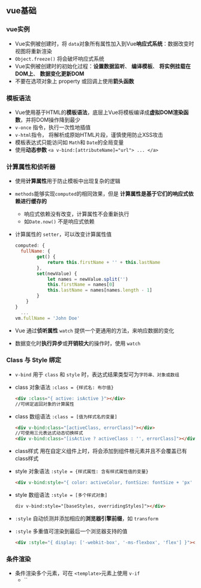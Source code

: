 ## vue基础

### vue实例

- Vue实例被创建时，将 `data`对象所有属性加入到Vue**响应式系统**：数据改变时视图将重新渲染
- `Object.freeze()` 将会破坏响应式系统
- Vue实例被创建时的初始化过程：**设置数据监听**、 **编译模板**、 **将实例挂载在DOM上**、 **数据变化更新DOM**
- 不要在选项对象上 property 或回调上使用**箭头函数**



### 模板语法

- Vue使用基于HTML的**模板语法**，底层上Vue将模板编译成**虚拟DOM渲染函数**，并将DOM操作降到最少
-  `v-once` 指令，执行一次性地插值
- `v-html`指令， 将解析成原始HTML片段，谨慎使用防止XSS攻击
- 模板表达式只能访问如 `Math`和 `Date`的全局变量
- 使用**动态参数** `<a v-bind:[attributeName]="url"> ... </a>`



### 计算属性和侦听器

- 使用**计算属性**用于防止模板中出现复杂的逻辑

- `methods`能够实现`computed`的相同效果，但是 **计算属性是基于它们的响应式依赖进行缓存的**

  - 响应式依赖没有改变，计算属性不会重新执行
  - 如`Date.now()` 不是响应式依赖

- 计算属性的 `setter`，可以改变计算属性值

  ```js
  computed: {
  	fullName: {
          get() {
              return this.firstName + '' + this.lastName
          },
          set(newValue) {
              let names = newValue.split('')
              this.firstName = names[0]
              this.lastName = names[names.length - 1]
          }
      }
  }
  	...
  vm.fullName = 'John Doe'
  ```

  

- Vue 通过**侦听属性** `watch` 提供一个更通用的方法，来响应数据的变化

- 数据变化时**执行异步**或**开销较大**的操作时，使用 `watch`



### Class 与 Style 绑定

-  `v-bind` 用于 `class` 和 `style` 时，表达式结果类型可为`字符串、对象或数组`

- class 对象语法 `:class = {样式名: 布尔值}`

  ```html
  <div :class="{ active: isActive }"></div>
  //可绑定返回对象的计算属性
  ```

- class 数组语法 `:class = [值为样式名的变量]`

  ```html
  <div v-bind:class="[activeClass, errorClass]"></div>
  //可使用三元表达式动态切换样式
  <div v-bind:class="[isActive ? activeClass : '', errorClass]"></div>
  ```

- class样式 用在自定义组件上时，将会添加到组件根元素并且不会覆盖已有class样式

- style 对象语法 `:style = {样式属性: 含有样式属性值的变量}`

  ```html
  <div v-bind:style="{ color: activeColor, fontSize: fontSize + 'px' }"></div>
  ```

- style 数组语法 `:style = [多个样式对象]`

  ```html
  div v-bind:style="[baseStyles, overridingStyles]"></div>
  ```

- `:style` 自动侦测并添加相应的**浏览器引擎前缀**，如 `transform`

- `:style` 多重值可渲染到最后一个浏览器支持的值

  ```html
  <div :style="{ display: ['-webkit-box', '-ms-flexbox', 'flex'] }"></div>
  ```

  

### 条件渲染

- 条件渲染多个元素，可在 `<template>`元素上使用 `v-if`
  - ``<template>`作为不可见包裹元素，不会保留在DOM中
- 多结果的条件渲染可使用 `v-else-if`
- 条件渲染中，使用 `key`管理可复用元素
  - 不使用 `key`将就地更新元素，不会销毁再重新创建
  - 绑定唯一 `key`值，将会重新创建渲染
- 使用`v-show` 的元素，只是简单切换 `display:none`，元素始终保留在DOM上
- `v-show` 不支持 `<template>` 元素，也不支持 `v-else`

| v-if                                       | v-show                           |
| ------------------------------------------ | -------------------------------- |
| 条件块的事件监听器和子组件适当的销毁和重建 | 只改变dislpay属性，仍保留在DOM中 |
| 惰性，初始条件为假不渲染                   | 初始条件假，仍渲染               |
| 更高切换开销                               | 更高初始渲染开销                 |

- 当 `v-if` 与 `v-for` 一起使用时，`v-for` 具有比 `v-if` 更高的优先级



### 列表渲染

- v-for 指令基于一个数组来渲染一个列表 `v-for = (item, index) in items`

  > for ... in 循环对**数组的元素或对象的属性**进行操作

- `v-for`使用对象， `v-for = (value, name, index) in object`

  > 在遍历对象时，会按 `Object.keys()` 的结果遍历

- `v-for`渲染列表时，默认使用**就地更新**策略。**即数组项顺序改变时，不会移动DOM来匹配数据项的数据，而是就地更新每个元素的内容**
- 建议尽可能在使用 `v-for` 时提供 `key` attribute
- 由于 JavaScript 的限制，Vue **不能检测**数组和对象的变化
- 使用计算属性或者方法，来返回过滤或排序后的数组
- `v-for`可以接受整数
- `v-for` 与 `v-if`处于同一节点，`v-for`优先级更高 意味着 `v-if`将重复在每个循环项上



### 事件处理

- 使用 `v-on` 指令监听 DOM 事件，并在触发时运行一些 JavaScript 代码

- 在内联语句处理器中使用 `$event` 访问原始的 DOM 事件 `@click="warn('message', $event)"`

- 事件修饰符：一般只能在元素DOM上使用

  ```
  .stop 阻止事件继续传播
  .prevent 阻止事件的默认行为
  .captrue 使用事件捕获模式，内部元素触发的事件在此先处理
  .self 只在当前元素触发才能执行处理函数
  .once 仅执行触发一次  可用在自定义组件上
  .passive 用于提示移动端性能
  ```

- 当一个 ViewModel 被销毁时，所有的事件处理器都会自动被删除



### 表单输入绑定

- 可以用 `v-model` 指令在表单 `<input>`、`<textarea>` 及 `<select>` 元素上创建**双向数据绑定**

- `v-model` 会忽略表单元素的 `value`、`checked`、`selected` 属性初始值而**将 Vue 实例的数据作为数据来源**

- 单个复选框绑定布尔值，多个复选框绑定数组

- 多个复选框、单选按钮和选择框的 `<option/>`，可使用 `value`属性来保存选中值

- `v-model`修饰符

  ```
  .lazy 使用change事件触发数据同步，默认为input事件
  .number 将用户输入转化为数值
  .trim 过滤用户输入首尾空白字符
  ```

- 可在自定义输入组件上使用 `v-model`



### 组件基础

- 使用 `Vue.component`定义**全局组件**

  ```js
  Vue.component('button-counter', {
      data() {
          return {
              count: 0
          }
      },
      template: `<button @click="count++">{{count}}<button/>`
  })
  ```

- 组件是可复用的Vue实例，接受除`el`属性的选项对象； `el`为根实例特有的

- 组件的 `data` 选项必须是一个函数，用于**返回组件数据的独立拷贝**

- **prop向子组件传递数据**：通过 **Prop** 在组件上注册自定义数据

  - 可在组件实例上如`data`般，访问prop的数据
  - prop的数据在任何时候都将自动添加到组件中

- 每个组件必须只有一个根元素

- **监听子组件事件**：子组件通过调用 **`$emit`方法**来触发自定义事件

  - 父组件接收 `$emit`抛出的值，可使用 `$event`或方法的形参

- 自定义输入组件使用 `v-model`

  ```js
  Vue.component("custom-input", {
  	props: ['value'],
      template: `
  		<input :value="value"
  				@input="$emit('input', $event,target.value)"
  		/>
  	`
  })
  ```

- **通过插槽分发内容**：自定义组件的 **`<slot>` 元素**，用于将组件内部的内容显示出来

- **动态组件**：通过**`<component>` 元素的 `is`属性**切换多个组件

  - 可以使用 `<slot>`分发内容

  ```html
  <component :is="currentComponent"></component>
  ```

  - `currentComponent`可为**注册组件或组件的选项对象**

- 对于内部或外部元素有严格要求的html标签，可以使用 `is`属性

  ```html
  <table>
      <tr is="blog-post-row"></tr>
  </table>
  ```

  - 对于字符串( `template: '...'`)、`.vue`文件、`<script type="text/x-template"></script>`不存在该限制

